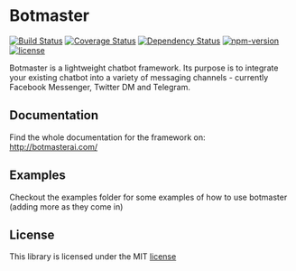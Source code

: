 # Botmaster

[![Build Status](https://travis-ci.org/botmasterai/botmaster.svg?branch=master)](https://travis-ci.org/botmasterai/botmaster)
[![Coverage Status](https://coveralls.io/repos/github/botmasterai/botmaster/badge.svg?branch=master)](https://coveralls.io/github/botmasterai/botmaster?branch=master)
[![Dependency Status](https://gemnasium.com/badges/github.com/jdwuarin/botmaster.svg)](https://gemnasium.com/github.com/jdwuarin/botmaster)
[![npm-version](https://img.shields.io/npm/v/botmaster.svg)](https://www.npmjs.com/package/botmaster)
[![license](https://img.shields.io/github/license/mashape/apistatus.svg?maxAge=2592000)](LICENSE)

Botmaster is a lightweight chatbot framework. Its purpose is to integrate your existing chatbot into a variety of messaging channels - currently Facebook Messenger, Twitter DM and Telegram.

## Documentation

Find the whole documentation for the framework on: http://botmasterai.com/


## Examples

Checkout the examples folder for some examples of how to use botmaster (adding more as they come in)

## License

This library is licensed under the MIT [license](LICENSE)
